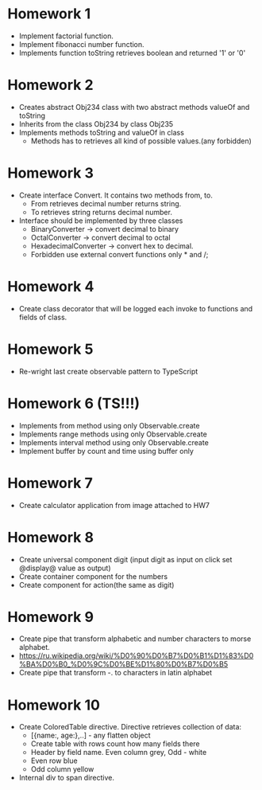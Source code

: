 # Homework 1
- Implement factorial function.
- Implement fibonacci number function.
- Implements function toString retrieves boolean and returned '1' or '0'

# Homework 2
- Creates abstract Obj234 class with two abstract methods valueOf and toString
- Inherits from the class Obj234 by class Obj235
- Implements methods toString and valueOf in class
    - Methods has to retrieves all kind of possible values.(any forbidden)

# Homework 3
- Create interface Convert. It contains two methods from, to.
    - From retrieves decimal number returns string.
    - To retrieves string returns decimal number.
- Interface should be implemented by three classes
    - BinaryConverter -> convert decimal to binary
    - OctalConverter -> convert decimal to octal
    - HexadecimalConverter -> convert hex to decimal.
    - Forbidden use external convert functions only * and /;
# Homework 4
- Create class decorator that will be logged each invoke to functions and fields of class.

# Homework 5
- Re-wright last create observable pattern to TypeScript 

# Homework 6 (TS!!!)
- Implements from method using only Observable.create
- Implements range methods using only Observable.create
- Implements interval method using only Observable.create
- Implement buffer by count and time using buffer only

# Homework 7
- Create calculator application from image attached to HW7

# Homework 8
- Create universal component digit (input digit as input on click set @display@ value as output)
- Create container component for the numbers
- Create component for action(the same as digit)

# Homework 9
- Create pipe that transform alphabetic and number characters to morse alphabet.
- https://ru.wikipedia.org/wiki/%D0%90%D0%B7%D0%B1%D1%83%D0%BA%D0%B0_%D0%9C%D0%BE%D1%80%D0%B7%D0%B5
- Create pipe that transform -. to characters in latin alphabet

# Homework 10
- Create ColoredTable directive. Directive retrieves collection of data:
    - [{name:, age:},..] - any flatten object
    - Create table with rows count how many fields there
    - Header by field name. Even column grey, Odd - white
    - Even row blue
    - Odd column yellow
- Internal div to span directive.